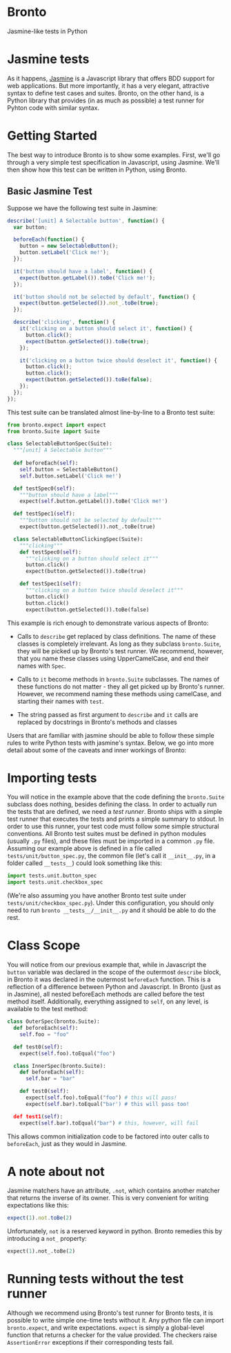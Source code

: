 Bronto
======

Jasmine-like tests in Python

# Jasmine tests #

As it happens, [Jasmine](https://github.com/pivotal/jasmine) is a
Javascript library that offers BDD support for web applications. But
more importantly, it has a very elegant, attractive syntax to define
test cases and suites. Bronto, on the other hand, is a Python library
that provides (in as much as possible) a test runner for Pyhton code
with similar syntax.

# Getting Started #

The best way to introduce Bronto is to show some examples. First,
we'll go through a very simple test specification in Javascript, using
Jasmine. We'll then show how this test can be written in Python, using
Bronto.

## Basic Jasmine Test ##

Suppose we have the following test suite in Jasmine:

```javascript
describe('[unit] A Selectable button', function() {
  var button;

  beforeEach(function() {
    button = new SelectableButton();
    button.setLabel('Click me!');
  });

  it('button should have a label', function() {
    expect(button.getLabel()).toBe('Click me!');
  });

  it('button should not be selected by default', function() {
    expect(button.getSelected()).not_.toBe(true);
  });

  describe('clicking', function() {
    it('clicking on a button should select it', function() {
      button.click();
      expect(button.getSelected()).toBe(true);
    });

    it('clicking on a button twice should deselect it', function() {
      button.click();
      button.click();
      expect(button.getSelected()).toBe(false);
    });
  });
});
```

This test suite can be translated almost line-by-line to a Bronto test
suite:

```python
from bronto.expect import expect
from bronto.Suite import Suite

class SelectableButtonSpec(Suite):
  """[unit] A Selectable button"""
  
  def beforeEach(self):
    self.button = SelectableButton()
    self.button.setLabel('Click me!')

  def testSpec0(self):
    """button should have a label"""
    expect(self.button.getLabel()).toBe('Click me!')

  def testSpec1(self):
    """button should not be selected by default"""
    expect(button.getSelected()).not_.toBe(true)

  class SelectableButtonClickingSpec(Suite):
    """clicking"""
    def testSpec0(self):
      """clicking on a button should select it"""
      button.click()
      expect(button.getSelected()).toBe(true)

    def testSpec1(self):
      """clicking on a button twice should deselect it"""
      button.click()
      button.click()
      expect(button.getSelected()).toBe(false)
```

This example is rich enough to demonstrate various aspects of Bronto:

* Calls to `describe` get replaced by class definitions. The name of
  these classes is completely irrelevant. As long as they subclass
  `bronto.Suite`, they will be picked up by Bronto's test
  runner. We recommend, however, that you name these classes using
  UpperCamelCase, and end their names with `Spec`.

* Calls to `it` become methods in `bronto.Suite` subclasses. The names
  of these functions do not matter - they all get picked up by
  Bronto's runner. However, we recommend naming these methods using
  camelCase, and starting their names with `test`.

* The string passed as first argument to `describe` and `it` calls are
  replaced by docstrings in Bronto's methods and classes

Users that are familiar with jasmine should be able to follow these
simple rules to write Python tests with jasmine's syntax. Below, we go
into more detail about some of the caveats and inner workings of
Bronto:

# Importing tests #

You will notice in the example above that the code defining the
`bronto.Suite` subclass does nothing, besides defining the class. In
order to actually run the tests that are defined, we need a _test
runner_. Bronto ships with a simple test runner that executes the
tests and prints a simple summary to stdout. In order to use this
runner, your test code must follow some simple structural
conventions. All Bronto test suites must be defined in python modules
(usually `.py` files), and these files must be imported in a common
`.py` file. Assuming our example above is defined in a file called
`tests/unit/button_spec.py`, the common file (let's call it
`__init__.py`, in a folder called `__tests__`) could look something
like this:

```python
import tests.unit.button_spec
import tests.unit.checkbox_spec
```

(We're also assuming you have another Bronto test suite under
`tests/unit/checkbox_spec.py`). Under this configuration, you should
only need to run `bronto __tests__/__init__.py` and it should be able
to do the rest.

# Class Scope #

You will notice from our previous example that, while in Javascript
the `button` variable was declared in the scope of the outermost
`describe` block, in Bronto it was declared in the outermost
`beforeEach` function. This is a reflection of a
difference between Python and Javascript. In Bronto (just as in
Jasmine), all nested beforeEach methods are called before the test
method itself. Additionally, everything assigned to `self`, on any
level, is available to the test method:

```python
class OuterSpec(bronto.Suite):
  def beforeEach(self):
    self.foo = "foo"

  def test0(self):
    expect(self.foo).toEqual("foo")

  class InnerSpec(bronto.Suite):
    def beforeEach(self):
      self.bar = "bar"

    def test0(self):
      expect(self.foo).toEqual("foo") # this will pass!
      expect(self.bar).toEqual("bar') # this will pass too!

  def test1(self):
    expect(self.bar).toEqual("bar") # this, however, will fail
```

This allows common initialization code to be factored into outer calls
to `beforeEach`, just as they would in Jasmine.

# A note about not #

Jasmine matchers have an attribute, `.not`, which contains another
matcher that returns the inverse of its owner. This is very convenient
for writing expectations like this:

```javascript
expect(1).not.toBe(2)
```

Unfortunately, `not` is a reserved keyword in python. Bronto remedies
this by introducing a `not_` property:

```python
expect(1).not_.toBe(2)
```

# Running tests without the test runner #

Although we recommend using Bronto's test runner for Bronto tests, it
is possible to write simple one-time tests without it. Any python file
can import `bronto.expect`, and write expectations. `expect` is simply
a global-level function that returns a checker for the value
provided. The checkers raise `AssertionError` exceptions if their
corresponding tests fail.
